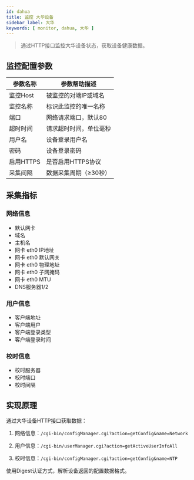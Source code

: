 ```yaml
---
id: dahua
title: 监控 大华设备
sidebar_label: 大华
keywords: [ monitor, dahua, 大华 ]
---
```


> 通过HTTP接口监控大华设备状态，获取设备健康数据。

## 监控配置参数

| 参数名称      | 参数帮助描述 |
| ----------- | ----------- |
| 监控Host     | 被监控的对端IP或域名 |
| 监控名称     | 标识此监控的唯一名称 |
| 端口        | 网络请求端口，默认80 |
| 超时时间 | 请求超时时间，单位毫秒 |
| 用户名      | 设备登录用户名 |
| 密码        | 设备登录密码 |
| 启用HTTPS   | 是否启用HTTPS协议 |
| 采集间隔    | 数据采集周期（≥30秒） |

## 采集指标

### 网络信息

- 默认网卡
- 域名
- 主机名
- 网卡 eth0 IP地址
- 网卡 eth0 默认网关
- 网卡 eth0 物理地址
- 网卡 eth0 子网掩码
- 网卡 eth0 MTU
- DNS服务器1/2

### 用户信息

- 客户端地址
- 客户端用户
- 客户端登录类型
- 客户端登录时间

### 校时信息

- 校时服务器
- 校时端口
- 校时间隔

## 实现原理

通过大华设备HTTP接口获取数据：

1. 网络信息：`/cgi-bin/configManager.cgi?action=getConfig&name=Network`

2. 用户信息：`/cgi-bin/userManager.cgi?action=getActiveUserInfoAll` 

3. 校时信息：`/cgi-bin/configManager.cgi?action=getConfig&name=NTP`

使用Digest认证方式，解析设备返回的配置数据格式。
